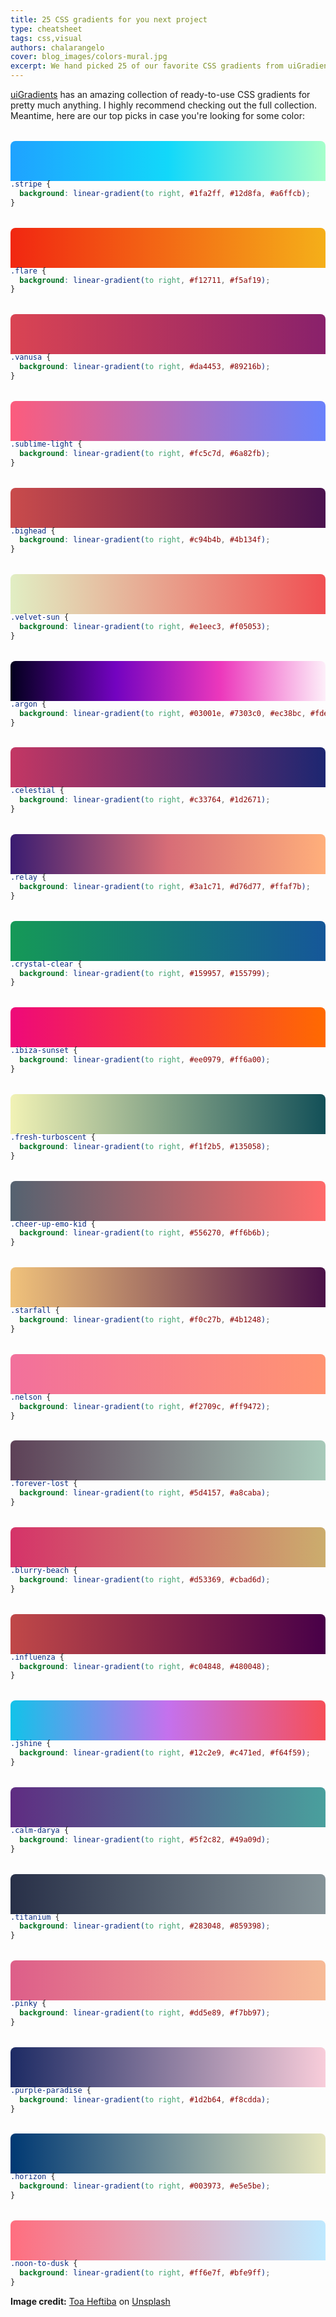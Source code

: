 ```yaml
---
title: 25 CSS gradients for you next project
type: cheatsheet
tags: css,visual
authors: chalarangelo
cover: blog_images/colors-mural.jpg
excerpt: We hand picked 25 of our favorite CSS gradients from uiGradients for your next design. Get them now!
---
```


[uiGradients](https://uigradients.com/) has an amazing collection of ready-to-use CSS gradients for pretty much anything. I highly recommend checking out the full collection. Meantime, here are our top picks in case you're looking for some color:

<style>
.gradient-box {
  width: 100%;
  height: 64px;
  border-radius: 8px 8px 0 0;
  margin-bottom: -16px;
  margin-top: 32px;
}

.gradient-box + .gatsby-highlight > pre.blog-code {
  border-radius: 0 0 8px 8px;
}

.stripe {
  background: linear-gradient(to right, #1fa2ff, #12d8fa, #a6ffcb);
}
.flare {
  background: linear-gradient(to right, #f12711, #f5af19);
}
.vanusa {
  background: linear-gradient(to right, #da4453, #89216b);
}
.sublime-light {
  background: linear-gradient(to right, #fc5c7d, #6a82fb);
}
.bighead {
  background: linear-gradient(to right, #c94b4b, #4b134f);
}
.velvet-sun {
  background: linear-gradient(to right, #e1eec3, #f05053);
}
.relay {
  background: linear-gradient(to right, #3a1c71, #d76d77, #ffaf7b);
}
.crystal-clear {
  background: linear-gradient(to right, #159957, #155799);
}
.celestial {
  background: linear-gradient(to right, #c33764, #1d2671);
}
.ibiza-sunset {
  background: linear-gradient(to right, #ee0979, #ff6a00);
}
.fresh-turboscent {
  background: linear-gradient(to right, #f1f2b5, #135058);
}
.cheer-up-emo-kid {
  background: linear-gradient(to right, #556270, #ff6b6b);
}
.starfall {
  background: linear-gradient(to right, #f0c27b, #4b1248);
}
.nelson {
  background: linear-gradient(to right, #f2709c, #ff9472);
}
.forever-lost {
  background: linear-gradient(to right, #5d4157, #a8caba);
}
.blurry-beach {
  background: linear-gradient(to right, #d53369, #cbad6d);
}
.influenza {
  background: linear-gradient(to right, #c04848, #480048);
}
.calm-darya {
  background: linear-gradient(to right, #5f2c82, #49a09d);
}
.titanium {
  background: linear-gradient(to right, #283048, #859398);
}
.pinky {
  background: linear-gradient(to right, #dd5e89, #f7bb97);
}
.purple-paradise {
  background: linear-gradient(to right, #1d2b64, #f8cdda);
}
.horizon {
  background: linear-gradient(to right, #003973, #e5e5be);
}
.noon-to-dusk {
  background: linear-gradient(to right, #ff6e7f, #bfe9ff);
}
.jshine {
  background: linear-gradient(to right, #12c2e9, #c471ed, #f64f59);
}
.argon {
  background: linear-gradient(to right, #03001e, #7303c0, #ec38bc, #fdeff9);
}
</style>

<div class="gradient-box stripe"></div>

```css
.stripe {
  background: linear-gradient(to right, #1fa2ff, #12d8fa, #a6ffcb);
}
```

<div class="gradient-box flare"></div>

```css
.flare {
  background: linear-gradient(to right, #f12711, #f5af19);
}
```

<div class="gradient-box vanusa"></div>

```css
.vanusa {
  background: linear-gradient(to right, #da4453, #89216b);
}
```

<div class="gradient-box sublime-light"></div>

```css
.sublime-light {
  background: linear-gradient(to right, #fc5c7d, #6a82fb);
}
```

<div class="gradient-box bighead"></div>

```css
.bighead {
  background: linear-gradient(to right, #c94b4b, #4b134f);
}
```

<div class="gradient-box velvet-sun"></div>

```css
.velvet-sun {
  background: linear-gradient(to right, #e1eec3, #f05053);
}
```

<div class="gradient-box argon"></div>

```css
.argon {
  background: linear-gradient(to right, #03001e, #7303c0, #ec38bc, #fdeff9);
}
```

<div class="gradient-box celestial"></div>

```css
.celestial {
  background: linear-gradient(to right, #c33764, #1d2671);
}
```

<div class="gradient-box relay"></div>

```css
.relay {
  background: linear-gradient(to right, #3a1c71, #d76d77, #ffaf7b);
}
```

<div class="gradient-box crystal-clear"></div>

```css
.crystal-clear {
  background: linear-gradient(to right, #159957, #155799);
}
```

<div class="gradient-box ibiza-sunset"></div>

```css
.ibiza-sunset {
  background: linear-gradient(to right, #ee0979, #ff6a00);
}
```

<div class="gradient-box fresh-turboscent"></div>

```css
.fresh-turboscent {
  background: linear-gradient(to right, #f1f2b5, #135058);
}
```

<div class="gradient-box cheer-up-emo-kid"></div>

```css
.cheer-up-emo-kid {
  background: linear-gradient(to right, #556270, #ff6b6b);
}
```

<div class="gradient-box starfall"></div>

```css
.starfall {
  background: linear-gradient(to right, #f0c27b, #4b1248);
}
```

<div class="gradient-box nelson"></div>

```css
.nelson {
  background: linear-gradient(to right, #f2709c, #ff9472);
}
```

<div class="gradient-box forever-lost"></div>

```css
.forever-lost {
  background: linear-gradient(to right, #5d4157, #a8caba);
}
```

<div class="gradient-box blurry-beach"></div>

```css
.blurry-beach {
  background: linear-gradient(to right, #d53369, #cbad6d);
}
```

<div class="gradient-box influenza"></div>

```css
.influenza {
  background: linear-gradient(to right, #c04848, #480048);
}
```

<div class="gradient-box jshine"></div>

```css
.jshine {
  background: linear-gradient(to right, #12c2e9, #c471ed, #f64f59);
}
```

<div class="gradient-box calm-darya"></div>

```css
.calm-darya {
  background: linear-gradient(to right, #5f2c82, #49a09d);
}
```

<div class="gradient-box titanium"></div>

```css
.titanium {
  background: linear-gradient(to right, #283048, #859398);
}
```

<div class="gradient-box pinky"></div>

```css
.pinky {
  background: linear-gradient(to right, #dd5e89, #f7bb97);
}
```

<div class="gradient-box purple-paradise"></div>

```css
.purple-paradise {
  background: linear-gradient(to right, #1d2b64, #f8cdda);
}
```

<div class="gradient-box horizon"></div>

```css
.horizon {
  background: linear-gradient(to right, #003973, #e5e5be);
}
```

<div class="gradient-box noon-to-dusk"></div>

```css
.noon-to-dusk {
  background: linear-gradient(to right, #ff6e7f, #bfe9ff);
}
```

**Image credit:** [Toa Heftiba](https://unsplash.com/@heftiba?utm_source=unsplash&utm_medium=referral&utm_content=creditCopyText) on [Unsplash](https://unsplash.com?utm_source=unsplash&utm_medium=referral&utm_content=creditCopyText)

